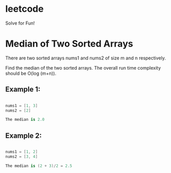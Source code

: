 # leetcode
Solve for Fun!

# Median of Two Sorted Arrays

There are two sorted arrays nums1 and nums2 of size m and n respectively.

Find the median of the two sorted arrays. The overall run time complexity should be O(log (m+n)).

## Example 1:

```swift

nums1 = [1, 3]
nums2 = [2]

The median is 2.0

```


## Example 2:

```swift

nums1 = [1, 2]
nums2 = [3, 4]

The median is (2 + 3)/2 = 2.5

```


